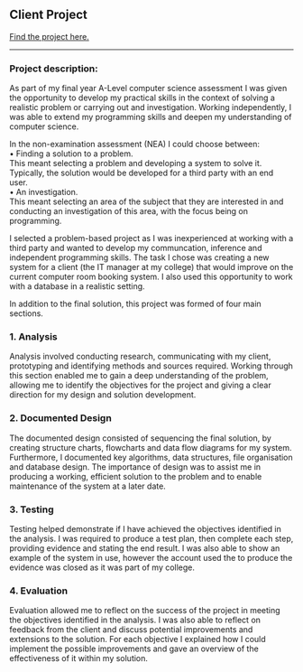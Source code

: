 ## Client Project

[Find the project here.](/pdf/Computer_Room_System.pdf)

---

### Project description:

As part of my final year A-Level computer science assessment I was given the opportunity to develop my practical skills in the context of solving a realistic problem or carrying out and investigation. Working independently, I was able to extend my programming skills and deepen my understanding of computer science.

In the non-examination assessment (NEA) I could choose between:
<br>
• Finding a solution to a problem.
<br>
This meant selecting a problem and developing a system to solve it. Typically, the solution
would be developed for a third party with an end user. 
<br>
• An investigation.
<br>
This meant selecting an area of the subject that they are interested in and conducting an
investigation of this area, with the focus being on programming.

I selected a problem-based project as I was inexperienced at working with a third party and wanted to develop my communcation, inference and independent programming skills.
The task I chose was creating a new system for a client (the IT manager at my college) that would improve on the current computer room booking system. I also used this opportunity to work with a database in a realistic setting.

In addition to the final solution, this project was formed of four main sections. 

### 1. Analysis
Analysis involved conducting research, communicating with my client, prototyping and identifying methods and sources required. Working through this section enabled me to gain a deep understanding of the problem, allowing me to identify the objectives for the project and giving a clear direction for my design and solution development. 

### 2. Documented Design
The documented design consisted of sequencing the final solution, by creating structure charts, flowcharts and data flow diagrams for my system. Furthermore, I documented key algorithms, data structures, file organisation and database design. The importance of design was to assist me in producing a working, efficient solution to the problem and to enable maintenance of the system at a later date.

### 3. Testing
Testing helped demonstrate if I have achieved the objectives identified in the analysis. I was required to produce a test plan, then complete each step, providing evidence and stating the end result. I was also able to show an example of the system in use, however the account used the to produce the evidence was closed as it was part of my college.

### 4. Evaluation
Evaluation allowed me to reflect on the success of the project in meeting the objectives identified in the analysis. I was also able to reflect on feedback from the client and discuss potential improvements and extensions to the solution. For each objective I explained how I could implement the possible improvements and gave an overview of the effectiveness of it within my solution.

